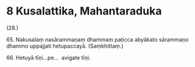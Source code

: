 

# 8 Kusalattika, Mahantaraduka


(28.)

65\. Nakusalaṃ nasārammaṇaṃ dhammaṃ paṭicca abyākato sārammaṇo dhammo uppajjati hetupaccayā. (Saṃkhittaṃ.)

66\. Hetuyā tīṇi…pe…  avigate tīṇi.



